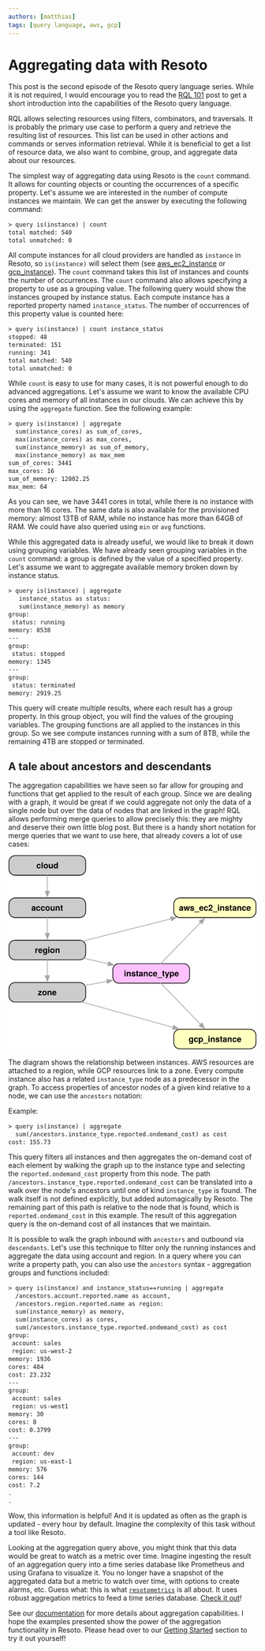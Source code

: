 ```yaml
---
authors: [matthias]
tags: [query language, aws, gcp]
---
```


# Aggregating data with Resoto

This post is the second episode of the Resoto query language series. While it is not required, I would encourage you to read the [RQL 101](/blog/2022/02/04/resoto-query-language-101) post to get a short
introduction into the capabilities of the Resoto query language.

RQL allows selecting resources using filters, combinators, and traversals. It is probably the primary use case to perform a query and retrieve the resulting list of resources. This list can be used in other actions and commands or serves information retrieval. While it is beneficial to get a list of resource data,  we also want to combine, group, and aggregate data about our resources.

The simplest way of aggregating data using Resoto is the `count` command. It allows for counting objects or counting the occurrences of a specific property. Let's assume we are interested in the number of compute instances we maintain. We can get the answer by executing the following command:

```shell
> query is(instance) | count
total matched: 540
total unmatched: 0
```

All compute instances for all cloud providers are handled as `instance` in Resoto, so `is(instance)` will select them (see [aws_ec2_instance](/docs/reference/data-models/aws#aws_ec2_instance) or [gcp_instance](/docs/reference/data-models/gcp#gcp_instance)). The `count` command takes this list of instances and counts the number of occurrences. The `count` command also allows specifying a property to use as a grouping value. The following query would show the instances grouped by instance status. Each compute instance has a reported property named `instance_status`. The number of occurrences of this property value is counted here:

```shell
> query is(instance) | count instance_status
stopped: 48
terminated: 151
running: 341
total matched: 540
total unmatched: 0
```

While `count` is easy to use for many cases, it is not powerful enough to do advanced aggregations. Let's assume we want to know the available CPU cores and memory of all instances in our clouds. We can achieve this by using the `aggregate` function. See the following example:

```shell
> query is(instance) | aggregate 
  sum(instance_cores) as sum_of_cores,
  max(instance_cores) as max_cores, 
  sum(instance_memory) as sum_of_memory, 
  max(instance_memory) as max_mem
sum_of_cores: 3441
max_cores: 16
sum_of_memory: 12802.25
max_mem: 64
```

As you can see, we have 3441 cores in total, while there is no instance with more than 16 cores. The same data is also available for the provisioned memory: almost 13TB of RAM, while no instance has more than 64GB of RAM. We could have also queried using `min` or `avg` functions.

While this aggregated data is already useful, we would like to break it down using grouping variables. We have already seen grouping variables in the `count` command: a group is defined by the value of a specified property. Let's assume we want to aggregate available memory broken down by instance status.

```shell
> query is(instance) | aggregate 
   instance_status as status:
   sum(instance_memory) as memory
group:
 status: running
memory: 8538
---
group:
 status: stopped
memory: 1345
---
group:
 status: terminated
memory: 2919.25
```
This query will create multiple results, where each result has a group property. In this group object, you will find the values of the grouping variables. The grouping functions are all applied to the instances in this group. So we see compute instances running with a sum of 8TB, while the remaining 4TB are stopped or terminated.

## A tale about ancestors and descendants

The aggregation capabilities we have seen so far allow for grouping and functions that get applied to the result of each group. Since we are dealing with a graph, it would be great if we could aggregate not only the data of a single node but over the data of nodes that are linked in the graph! RQL allows performing merge queries to allow precisely this: they are mighty and deserve their own little blog post. But there is a handy short notation for merge queries that we want to use here, that already covers a lot of use cases:

![Instance Relationships](./img/carz_structure.svg)


The diagram shows the relationship between instances. AWS resources are attached to a region, while GCP resources link to a zone. Every compute instance also has a related `instance_type` node as a predecessor in the graph. To access properties of ancestor nodes of a given kind relative to a node, we can use the `ancestors` notation:

Example:
```shell
> query is(instance) | aggregate 
  sum(/ancestors.instance_type.reported.ondemand_cost) as cost
cost: 155.73
```
This query filters all instances and then aggregates the on-demand cost of each element by walking the graph up to the instance type and selecting the `reported.ondemand_cost` property from this node. The path `/ancestors.instance_type.reported.ondemand_cost` can be translated into a walk over the node's ancestors until one of kind `instance_type` is found. The walk itself is not defined explicitly, but added automagically by Resoto. The remaining part of this path is relative to the node that is found, which is `reported.ondemand_cost` in this example. The result of this aggregation query is the on-demand cost of all instances that we maintain.

It is possible to walk the graph inbound with `ancestors` and outbound via `descendants`. Let's use this technique to filter only the running instances and aggregate the data using account and region. In a query where you can write a property path, you can also use the `ancestors` syntax - aggregation groups and functions included:

```shell
> query is(instance) and instance_status==running | aggregate 
  /ancestors.account.reported.name as account, 
  /ancestors.region.reported.name as region: 
  sum(instance_memory) as memory, 
  sum(instance_cores) as cores, 
  sum(/ancestors.instance_type.reported.ondemand_cost) as cost
group:
 account: sales
 region: us-west-2
memory: 1936
cores: 484
cost: 23.232
---
group:
 account: sales
 region: us-west1
memory: 30
cores: 8
cost: 0.3799
---
group:
 account: dev
 region: us-east-1
memory: 576
cores: 144
cost: 7.2
.
.
```

Wow, this information is helpful! And it is updated as often as the graph is updated - every hour by default. Imagine the complexity of this task without a tool like Resoto.

Looking at the aggregation query above, you might think that this data would be great to watch as a metric over time. Imagine ingesting the result of an aggregation query into a time series database like Prometheus and using Grafana to visualize it. You no longer have a snapshot of the aggregated data but a metric to watch over time, with options to create alarms, etc. Guess what: this is what [`resotometrics`](https://github.com/someengineering/resoto/tree/main/resotometrics) is all about. It uses robust aggregation metrics to feed a time series database. [Check it out](https://github.com/someengineering/resoto/tree/main/resotometrics)!

See our [documentation](/docs/reference/cli/query/aggregation) for more details about aggregation capabilities.
I hope the examples presented show the power of the aggregation functionality in Resoto. Please head over to our [Getting Started](/docs/getting-started) section to try it out yourself!
